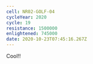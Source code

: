```yaml
---
cell: NR02-GOLF-04
cycleYear: 2020
cycle: 19
resistance: 1500000
enlightened: 745000
date: 2020-10-23T07:45:16.267Z
---
```

Cool!!